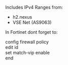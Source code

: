 Includes IPv4 Ranges from:
- h2.nexus
- VSE Net (AS9063)


In Fortinet dont forget to:

<p>config firewall policy<br>
edit id<br>
set match-vip enable<br>
end
